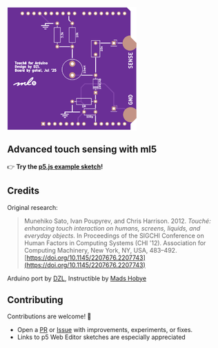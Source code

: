 <img src="pcb/render.png" width="300">

## Advanced touch sensing with ml5

👉 **Try the [p5.js example sketch](https://editor.p5js.org/gohai/sketches/TsMkm30Jv)!**


## Credits

Original research:

> Munehiko Sato, Ivan Poupyrev, and Chris Harrison. 2012. *Touché: enhancing touch interaction on humans, screens, liquids, and everyday objects.* In Proceedings of the SIGCHI Conference on Human Factors in Computing Systems (CHI '12). Association for Computing Machinery, New York, NY, USA, 483–492. [https://doi.org/10.1145/2207676.2207743](https://doi.org/10.1145/2207676.2207743)

Arduino port by [DZL](https://dzlsevilgeniuslair.blogspot.com/), Instructible by [Mads Hobye](https://www.instructables.com/Touche-for-Arduino-Advanced-touch-sensing/)

## Contributing

Contributions are welcome! 🎉
- Open a [PR](https://github.com/gohai/touch-ml5-kit/pulls) or [Issue](https://github.com/gohai/touch-ml5-kit/issues/new/choose) with improvements, experiments, or fixes.
- Links to p5 Web Editor sketches are especially appreciated

